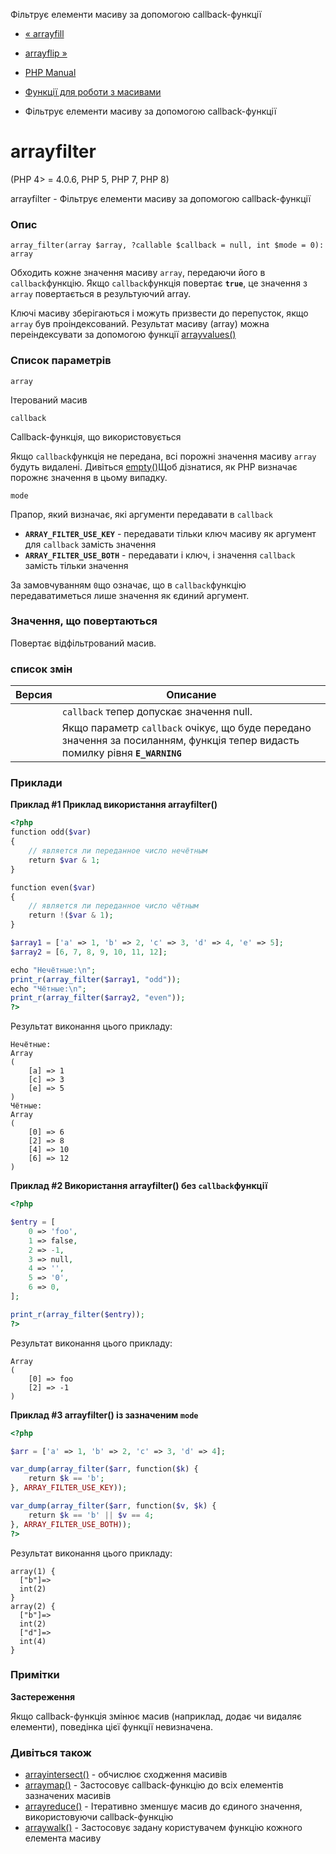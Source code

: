 Фільтрує елементи масиву за допомогою callback-функції

-   [« arrayfill](function.array-fill.html)
    
-   [arrayflip »](function.array-flip.html)
    
-   [PHP Manual](index.md)
    
-   [Функції для роботи з масивами](ref.array.md)
    
-   Фільтрує елементи масиву за допомогою callback-функції
    

# arrayfilter

(PHP 4> = 4.0.6, PHP 5, PHP 7, PHP 8)

arrayfilter - Фільтрує елементи масиву за допомогою callback-функції

### Опис

```methodsynopsis
array_filter(array $array, ?callable $callback = null, int $mode = 0): array
```

Обходить кожне значення масиву `array`, передаючи його в `callback`функцію. Якщо `callback`функція повертає **`true`**, це значення з `array` повертається в результуючий array.

Ключі масиву зберігаються і можуть призвести до перепусток, якщо `array` був проіндексований. Результат масиву (array) можна переіндексувати за допомогою функції [arrayvalues()](function.array-values.html)

### Список параметрів

`array`

Ітерований масив

`callback`

Callback-функція, що використовується

Якщо `callback`функція не передана, всі порожні значення масиву `array` будуть видалені. Дивіться [empty()](function.empty.md)Щоб дізнатися, як PHP визначає порожнє значення в цьому випадку.

`mode`

Прапор, який визначає, які аргументи передавати в `callback`

-   **`ARRAY_FILTER_USE_KEY`** - передавати тільки ключ масиву як аргумент для `callback` замість значення
-   **`ARRAY_FILTER_USE_BOTH`** - передавати і ключ, і значення `callback` замість тільки значення

За замовчуванням `0`що означає, що в `callback`функцію передаватиметься лише значення як єдиний аргумент.

### Значення, що повертаються

Повертає відфільтрований масив.

### список змін

| Версия | Описание |
| --- | --- |
|  | `callback` тепер допускає значення null. |
|  | Якщо параметр `callback` очікує, що буде передано значення за посиланням, функція тепер видасть помилку рівня **`E_WARNING`** |

### Приклади

**Приклад #1 Приклад використання **arrayfilter()****

```php
<?php
function odd($var)
{
    // является ли переданное число нечётным
    return $var & 1;
}

function even($var)
{
    // является ли переданное число чётным
    return !($var & 1);
}

$array1 = ['a' => 1, 'b' => 2, 'c' => 3, 'd' => 4, 'e' => 5];
$array2 = [6, 7, 8, 9, 10, 11, 12];

echo "Нечётные:\n";
print_r(array_filter($array1, "odd"));
echo "Чётные:\n";
print_r(array_filter($array2, "even"));
?>
```

Результат виконання цього прикладу:

```
Нечётные:
Array
(
    [a] => 1
    [c] => 3
    [e] => 5
)
Чётные:
Array
(
    [0] => 6
    [2] => 8
    [4] => 10
    [6] => 12
)
```

**Приклад #2 Використання **arrayfilter()** без `callback`функції**

```php
<?php

$entry = [
    0 => 'foo',
    1 => false,
    2 => -1,
    3 => null,
    4 => '',
    5 => '0',
    6 => 0,
];

print_r(array_filter($entry));
?>
```

Результат виконання цього прикладу:

```
Array
(
    [0] => foo
    [2] => -1
)
```

**Приклад #3 **arrayfilter()** із зазначеним `mode`**

```php
<?php

$arr = ['a' => 1, 'b' => 2, 'c' => 3, 'd' => 4];

var_dump(array_filter($arr, function($k) {
    return $k == 'b';
}, ARRAY_FILTER_USE_KEY));

var_dump(array_filter($arr, function($v, $k) {
    return $k == 'b' || $v == 4;
}, ARRAY_FILTER_USE_BOTH));
?>
```

Результат виконання цього прикладу:

```
array(1) {
  ["b"]=>
  int(2)
}
array(2) {
  ["b"]=>
  int(2)
  ["d"]=>
  int(4)
}
```

### Примітки

**Застереження**

Якщо callback-функція змінює масив (наприклад, додає чи видаляє елементи), поведінка цієї функції невизначена.

### Дивіться також

-   [arrayintersect()](function.array-intersect.html) - обчислює сходження масивів
-   [arraymap()](function.array-map.html) - Застосовує callback-функцію до всіх елементів зазначених масивів
-   [arrayreduce()](function.array-reduce.html) - Ітеративно зменшує масив до єдиного значення, використовуючи callback-функцію
-   [arraywalk()](function.array-walk.html) - Застосовує задану користувачем функцію кожного елемента масиву